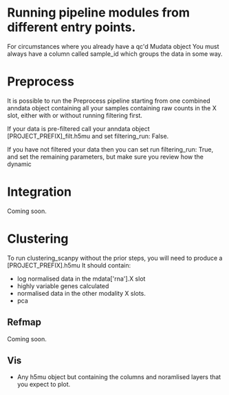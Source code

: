 Running pipeline modules from different entry points.
=====================================================

For circumstances where you already have a qc'd Mudata object
You must always have a column called sample_id which groups the data in some way. 

# Preprocess

It is possible to run the Preprocess pipeline starting from one combined anndata object containing all your samples containing raw counts in the X slot, 
either with or without running filtering first.

If your data is pre-filtered call your anndata object [PROJECT_PREFIX]_filt.h5mu and set filtering_run: False.

If you have not filtered your data then you can set run filtering_run: True, and set the remaining parameters, but make sure you review how the dynamic 

# Integration 

Coming soon.


# Clustering

To run clustering_scanpy without the prior steps, you will need to produce a
[PROJECT_PREFIX].h5mu 
It should contain: 
- log normalised data in the mdata['rna'].X slot
- highly variable genes calculated
- normalised data in the other modality X slots.
- pca 


## Refmap

Coming soon.


## Vis
- Any h5mu object but containing the columns and noramlised layers that you expect to plot.
